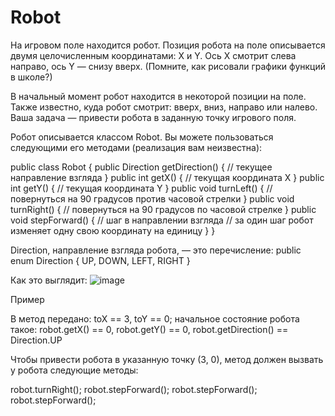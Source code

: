 # Robot

На игровом поле находится робот. Позиция робота на поле описывается двумя целочисленным координатами: X и Y. Ось X смотрит слева направо, ось Y — снизу вверх. (Помните, как рисовали графики функций в школе?)

В начальный момент робот находится в некоторой позиции на поле. Также известно, куда робот смотрит: вверх, вниз, направо или налево. Ваша задача — привести робота в заданную точку игрового поля.

Робот описывается классом Robot. Вы можете пользоваться следующими его методами (реализация вам неизвестна):

public class Robot {
    public Direction getDirection() {
        // текущее направление взгляда
    }
    public int getX() {
        // текущая координата X
    }
    public int getY() {
        // текущая координата Y
    }
    public void turnLeft() {
        // повернуться на 90 градусов против часовой стрелки
    }
    public void turnRight() {
        // повернуться на 90 градусов по часовой стрелке
    }
    public void stepForward() {
        // шаг в направлении взгляда
        // за один шаг робот изменяет одну свою координату на единицу
    }
}

Direction, направление взгляда робота,  — это перечисление:
public enum Direction {
    UP,
    DOWN,
    LEFT,
    RIGHT
}


Как это  выглядит:
![image](https://github.com/user-attachments/assets/e83b2dd7-2829-4e9b-8408-16ca4f1f65c6)


Пример

В метод передано: toX == 3, toY == 0; начальное состояние робота такое: robot.getX() == 0, robot.getY() == 0, robot.getDirection() == Direction.UP

Чтобы привести робота в указанную точку (3, 0), метод должен вызвать у робота следующие методы:

robot.turnRight();
robot.stepForward();
robot.stepForward();
robot.stepForward();
